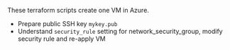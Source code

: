 These terraform scripts create one VM in Azure.
- Prepare public SSH key `mykey.pub` 
- Understand `security_rule` setting for network_security_group, modify security rule and re-apply VM

